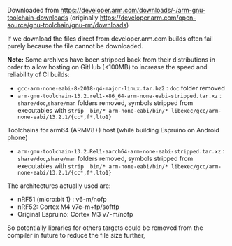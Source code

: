 Downloaded from https://developer.arm.com/downloads/-/arm-gnu-toolchain-downloads (originally https://developer.arm.com/open-source/gnu-toolchain/gnu-rm/downloads)

If we download the files direct from developer.arm.com builds often fail purely because the file cannot be downloaded.

**Note:** Some archives have been stripped back from their distributions in order to allow hosting on GitHub (<100MB) to increase the speed and reliability of CI builds:

* `gcc-arm-none-eabi-8-2018-q4-major-linux.tar.bz2` : `doc` folder removed
* `arm-gnu-toolchain-13.2.rel1-x86_64-arm-none-eabi-stripped.tar.xz` : `share/doc`,`share/man` folders removed, symbols stripped from executables with `strip  bin/* arm-none-eabi/bin/* libexec/gcc/arm-none-eabi/13.2.1/{cc*,f*,lto1}`

Toolchains for arm64 (ARMV8+) host (while building Espruino on Android phone)
* `arm-gnu-toolchain-13.2.Rel1-aarch64-arm-none-eabi-stripped.tar.xz` : `share/doc`,`share/man` folders removed, symbols stripped from executables with `strip  bin/* arm-none-eabi/bin/* libexec/gcc/arm-none-eabi/13.2.1/{cc*,f*,lto1}`

The architectures actually used are:

* nRF51 (micro:bit 1) : v6-m/nofp
* nRF52: Cortex M4 v7e-m+fp/softfp
* Original Espruino: Cortex M3 v7-m/nofp

So potentially libraries for others targets could be removed from the compiler in future to reduce the file size further, 
